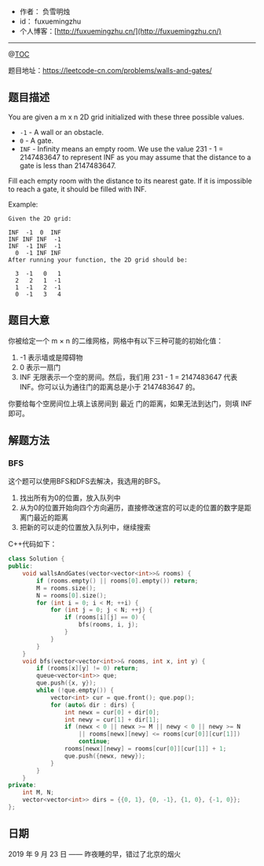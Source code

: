 

- 作者：    负雪明烛
- id：      fuxuemingzhu
- 个人博客：[http://fuxuemingzhu.cn/](http://fuxuemingzhu.cn/)

---
@[TOC](目录)

题目地址：https://leetcode-cn.com/problems/walls-and-gates/

## 题目描述

You are given a m x n 2D grid initialized with these three possible values.

- `-1` - A wall or an obstacle.
- `0` - A gate.
- `INF` - Infinity means an empty room. We use the value 231 - 1 = 2147483647 to represent INF as you may assume that the distance to a gate is less than 2147483647.

Fill each empty room with the distance to its nearest gate. If it is impossible to reach a gate, it should be filled with INF.

Example: 

    Given the 2D grid:
    
    INF  -1  0  INF
    INF INF INF  -1
    INF  -1 INF  -1
      0  -1 INF INF
    After running your function, the 2D grid should be:
    
      3  -1   0   1
      2   2   1  -1
      1  -1   2  -1
      0  -1   3   4

## 题目大意

你被给定一个 m × n 的二维网格，网格中有以下三种可能的初始化值：

1. -1 表示墙或是障碍物
1. 0 表示一扇门
1. INF 无限表示一个空的房间。然后，我们用 231 - 1 = 2147483647 代表 INF。你可以认为通往门的距离总是小于 2147483647 的。

你要给每个空房间位上填上该房间到 最近 门的距离，如果无法到达门，则填 INF 即可。

## 解题方法

### BFS

这个题可以使用BFS和DFS去解决，我选用的BFS。

1. 找出所有为0的位置，放入队列中
2. 从为0的位置开始向四个方向遍历，直接修改迷宫的可以走的位置的数字是距离门最近的距离
3. 把新的可以走的位置放入队列中，继续搜索

C++代码如下：

```cpp
class Solution {
public:
    void wallsAndGates(vector<vector<int>>& rooms) {
        if (rooms.empty() || rooms[0].empty()) return;
        M = rooms.size();
        N = rooms[0].size();
        for (int i = 0; i < M; ++i) {
            for (int j = 0; j < N; ++j) {
                if (rooms[i][j] == 0) {
                    bfs(rooms, i, j);
                }
            }
        }
    }
    void bfs(vector<vector<int>>& rooms, int x, int y) {
        if (rooms[x][y] != 0) return;
        queue<vector<int>> que;
        que.push({x, y});
        while (!que.empty()) {
            vector<int> cur = que.front(); que.pop();
            for (auto& dir : dirs) {
                int newx = cur[0] + dir[0];
                int newy = cur[1] + dir[1];
                if (newx < 0 || newx >= M || newy < 0 || newy >= N 
                    || rooms[newx][newy] <= rooms[cur[0]][cur[1]])
                    continue;
                rooms[newx][newy] = rooms[cur[0]][cur[1]] + 1;
                que.push({newx, newy});
            }
        }
    }
private:
    int M, N;
    vector<vector<int>> dirs = {{0, 1}, {0, -1}, {1, 0}, {-1, 0}};
};
```

## 日期

2019 年 9 月 23 日 —— 昨夜睡的早，错过了北京的烟火
